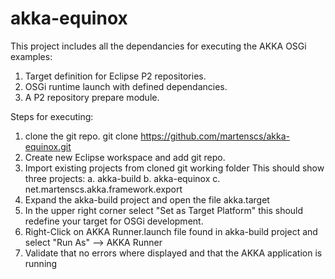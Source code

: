 akka-equinox
============

This project includes all the dependancies for executing the AKKA OSGi examples:
1. Target definition for Eclipse P2 repositories.
2. OSGi runtime launch with defined dependancies.
3. A P2 repository prepare module.

Steps for executing:
1. clone the git repo.
 git clone https://github.com/martenscs/akka-equinox.git
2. Create new Eclipse workspace and add git repo.
3. Import existing projects from cloned git working folder
	This should show three projects:
	a. akka-build
	b. akka-equinox
	c. net.martenscs.akka.framework.export
4. Expand the akka-build project and open the file akka.target
5. In the upper right corner select "Set as Target Platform"
   this should redefine your target for OSGi development.
6. Right-Click on AKKA Runner.launch file found in akka-build project and select "Run As" --> AKKA Runner
7. Validate that no errors where displayed and that the AKKA application is running
